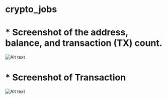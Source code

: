 # crypto_jobs



# * Screenshot of the address, balance, and transaction (TX) count.


![Alt text]("Images/ganache_accounts.jpeg")






# * Screenshot of Transaction


![Alt text]("Images/ganache_transactions.jpeg")